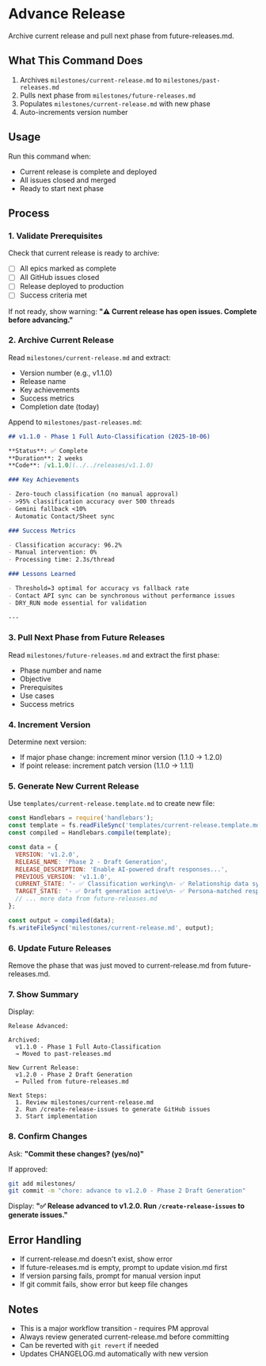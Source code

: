 # Advance Release

Archive current release and pull next phase from future-releases.md.

## What This Command Does

1. Archives `milestones/current-release.md` to `milestones/past-releases.md`
2. Pulls next phase from `milestones/future-releases.md`
3. Populates `milestones/current-release.md` with new phase
4. Auto-increments version number

## Usage

Run this command when:
- Current release is complete and deployed
- All issues closed and merged
- Ready to start next phase

## Process

### 1. Validate Prerequisites

Check that current release is ready to archive:
- [ ] All epics marked as complete
- [ ] All GitHub issues closed
- [ ] Release deployed to production
- [ ] Success criteria met

If not ready, show warning: **"⚠️ Current release has open issues. Complete before advancing."**

### 2. Archive Current Release

Read `milestones/current-release.md` and extract:
- Version number (e.g., v1.1.0)
- Release name
- Key achievements
- Success metrics
- Completion date (today)

Append to `milestones/past-releases.md`:

```markdown
## v1.1.0 - Phase 1 Full Auto-Classification (2025-10-06)

**Status**: ✅ Complete  
**Duration**: 2 weeks  
**Code**: [v1.1.0](../../releases/v1.1.0)

### Key Achievements

- Zero-touch classification (no manual approval)
- >95% classification accuracy over 500 threads
- Gemini fallback <10%
- Automatic Contact/Sheet sync

### Success Metrics

- Classification accuracy: 96.2%
- Manual intervention: 0%
- Processing time: 2.3s/thread

### Lessons Learned

- Threshold=3 optimal for accuracy vs fallback rate
- Contact API sync can be synchronous without performance issues
- DRY_RUN mode essential for validation

---
```

### 3. Pull Next Phase from Future Releases

Read `milestones/future-releases.md` and extract the first phase:
- Phase number and name
- Objective
- Prerequisites
- Use cases
- Success metrics

### 4. Increment Version

Determine next version:
- If major phase change: increment minor version (1.1.0 → 1.2.0)
- If point release: increment patch version (1.1.0 → 1.1.1)

### 5. Generate New Current Release

Use `templates/current-release.template.md` to create new file:

```javascript
const Handlebars = require('handlebars');
const template = fs.readFileSync('templates/current-release.template.md', 'utf8');
const compiled = Handlebars.compile(template);

const data = {
  VERSION: 'v1.2.0',
  RELEASE_NAME: 'Phase 2 - Draft Generation',
  RELEASE_DESCRIPTION: 'Enable AI-powered draft responses...',
  PREVIOUS_VERSION: 'v1.1.0',
  CURRENT_STATE: '- ✅ Classification working\n- ✅ Relationship data synced',
  TARGET_STATE: '- ✅ Draft generation active\n- ✅ Persona-matched responses',
  // ... more data from future-releases.md
};

const output = compiled(data);
fs.writeFileSync('milestones/current-release.md', output);
```

### 6. Update Future Releases

Remove the phase that was just moved to current-release.md from future-releases.md.

### 7. Show Summary

Display:
```
Release Advanced:

Archived:
  v1.1.0 - Phase 1 Full Auto-Classification
  → Moved to past-releases.md

New Current Release:
  v1.2.0 - Phase 2 Draft Generation
  ← Pulled from future-releases.md

Next Steps:
  1. Review milestones/current-release.md
  2. Run /create-release-issues to generate GitHub issues
  3. Start implementation
```

### 8. Confirm Changes

Ask: **"Commit these changes? (yes/no)"**

If approved:
```bash
git add milestones/
git commit -m "chore: advance to v1.2.0 - Phase 2 Draft Generation"
```

Display: **"✅ Release advanced to v1.2.0. Run `/create-release-issues` to generate issues."**

## Error Handling

- If current-release.md doesn't exist, show error
- If future-releases.md is empty, prompt to update vision.md first
- If version parsing fails, prompt for manual version input
- If git commit fails, show error but keep file changes

## Notes

- This is a major workflow transition - requires PM approval
- Always review generated current-release.md before committing
- Can be reverted with `git revert` if needed
- Updates CHANGELOG.md automatically with new version
